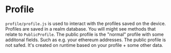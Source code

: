 # Profile

`profile/profile.js` is used to interact with the profiles saved on the device.
Profiles are saved in a realm database.
You will might see methods that relate to `PublicProfile`.
The public profile is the "normal" profile with some additonal fields.
Such as e.g. your ethereum addresses. The public profile is not safed.
It's created on runtime based on your profile + some other data.
